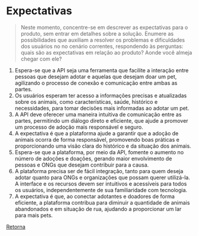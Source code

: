 # Expectativas

> Neste momento, concentre-se em descrever as expectativas para o produto, sem entrar em detalhes
> sobre a solução. Enumere as possibilidades que auxiliam a resolver os problemas e dificuldades dos usuários no
> no cenário correntes, respondendo às perguntas: quais são as expectativas em relação ao produto? Aonde você
> almeja chegar com ele?

1. Espera-se que a API seja uma ferramenta que facilite a interação entre pessoas que desejam adotar e aquelas que desejam doar um pet, agilizando o processo de conexão e comunicação entre ambas as partes.
2. Os usuários esperam ter acesso a informações precisas e atualizadas sobre os animais, como características, saúde, histórico e necessidades, para tomar decisões mais informadas ao adotar um pet.
3. A API deve oferecer uma maneira intuitiva de comunicação entre as partes, permitindo um diálogo direto e eficiente, que ajude a promover um processo de adoção mais responsável e seguro.
4. A expectativa é que a plataforma ajude a garantir que a adoção de animais ocorra de forma responsável, promovendo boas práticas e proporcionando uma visão clara do histórico e da situação dos animais.
5. Espera-se que a plataforma, por meio da API, fomente o aumento no número de adoções e doações, gerando maior envolvimento de pessoas e ONGs que desejam contribuir para a causa.
6. A plataforma precisa ser de fácil integração, tanto para quem deseja adotar quanto para ONGs e organizações que possam querer utilizá-la. A interface e os recursos devem ser intuitivos e acessíveis para todos os usuários, independentemente de sua familiaridade com tecnologia.
7. A expectativa é que, ao conectar adotantes e doadores de forma eficiente, a plataforma contribua para diminuir a quantidade de animais abandonados e em situação de rua, ajudando a proporcionar um lar para mais pets.

[Retorna](../README.md)

